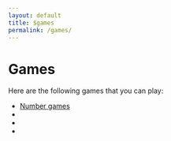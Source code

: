 ```yaml
---
layout: default
title: $games
permalink: /games/
---
```

<h1>Games</h1>
<p>Here are the following games that you can play:</p>
<ul>
<li><a href="/games/number/">Number games</a></li>
<li></li>
<li></li>
<li></li>
</ul>
